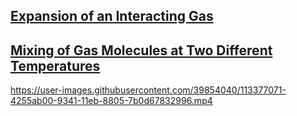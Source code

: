 ## [Expansion of an Interacting Gas](https://www.youtube.com/watch?v=W1qt7_ERgiA)


## [Mixing of Gas Molecules at Two Different Temperatures](https://www.youtube.com/watch?v=Ym3UUqKy4AI)

https://user-images.githubusercontent.com/39854040/113377071-4255ab00-9341-11eb-8805-7b0d67832996.mp4

